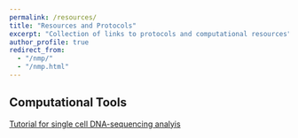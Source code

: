 ```yaml
---
permalink: /resources/
title: "Resources and Protocols"
excerpt: "Collection of links to protocols and computational resources"
author_profile: true
redirect_from: 
  - "/nmp/"
  - "/nmp.html"
---
```


## Computational Tools
[Tutorial for single cell DNA-sequencing analyis](https://bowmanr.github.io/scDNA_myeloid/)


